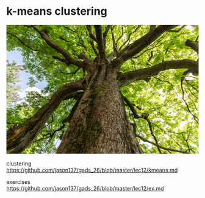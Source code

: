 # k-means clustering

<p align="center">
<img src="../images/tree.jpg">

clustering  
https://github.com/jason137/gads_26/blob/master/lec12/kmeans.md  

exercises  
https://github.com/jason137/gads_26/blob/master/lec12/ex.md
